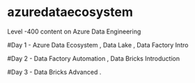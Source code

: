 # azuredataecosystem
Level -400 content on Azure Data Engineering

#Day 1 - Azure Data Ecosystem , Data Lake , Data Factory Intro


#Day 2 - Data Factory Automation , Data Bricks Introduction


#Day 3 - Data Bricks Advanced . 
